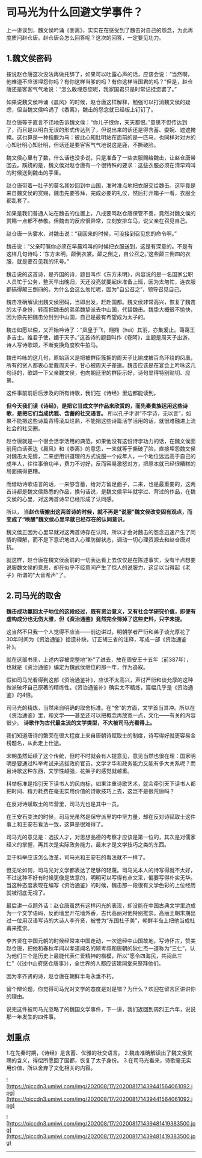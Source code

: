 # 司马光为什么回避文学事件？

上一讲谈到，魏文侯吟诵《黍离》，实实在在感受到了魏击对自己的怨念，为此再度质问赵仓唐。赵仓唐会怎么回答呢？这次的回答，一定要见功力。

## 1.魏文侯密码

按说赵仓唐这次没法再做托辞了，如果可以吐露心声的话，应该会说：“当然啊，他难道不应该埋怨你吗？有你这样当爹的吗？有你这样当国君的吗？”但是，赵仓唐还是客客气气地说：“怎么敢埋怨您呢，我家国君只是时常记挂您罢了。”

如果说魏文侯吟诵《晨风》的时候，赵仓唐这样解释，勉强可以打消魏文侯的疑虑，但当魏文侯吟诵了《黍离》，魏击的怨念就已经板上钉钉了。

赵仓唐等于直言不讳地告诉魏文侯：“你儿子恨你，天天都恨。”意思不但传达到了，而且是以明白无误的形式传达到了，但说出来的话还是得含蓄、委婉、遮遮掩掩。这也算是一种指鹿为马：彼此心知肚明站在面前的是一匹马，也同样对对方的心知肚明心知肚明，但话还是要客客气气地说这是鹿，不撕破脸。

魏文侯心里有了数，什么话也没多说，只是准备了一些衣服赐给魏击，让赵仓唐带回去。蹊跷的是，魏文侯对赵仓唐有一个很特殊的要求：这些衣服必须在清早鸡叫的时候送到魏击的手里。

赵仓唐带着一肚子的莫名其妙回到中山国，准时准点地把衣服交给魏击。这毕竟是来自魏文侯的赏赐，魏击先要答拜，完成必要的礼仪，然后打开箱子一看，衣服全都乱套了。

如果是我们普通人站在魏击的位置上，八成要骂赵仓唐保管不善，竟然对魏文侯的赏赐一点都不恭敬。但魏击的反应很异常，立刻安排车马，说父亲在召见自己。

赵仓唐一头雾水，对魏击说：“我回来的时候，可没接到召见您的命令啊。”

魏击说：“父亲叮嘱你必须在早晨鸡叫的时候把衣服送到，这是有深意的。不是有这样几句诗吗：‘东方未明，颠倒衣裳。颠之倒之，自公召之。’这些颠三倒四的衣服，就是要召见我的讯号。”

魏击说的这首诗，是齐国的诗，题目叫作《东方未明》，内容说的是一名国家公职人员忙于公务，整天早出晚归，天还没亮就要起床准备上班，因为太匆忙，连衣服都搞得颠三倒四的。为什么会这么匆忙呢，因为“自公召之”，领导召见自己。

魏击准确解读出魏文侯密码，当即出发，赶赴国都。魏文侯非常高兴，恢复了魏击的太子身份，转而把魏击的弟弟魏挚派去中山国，代替魏击。魏挚大概很不愉快，因为原先把魏击分封到中山国，自己是最有希望成为太子的。

魏击如愿以偿，又开始吟诗了：“凤皇于飞，翙翙（huì）其羽，亦集爰止。蔼蔼王多吉士。维君子使，媚于天子。”这首诗的题目叫作《卷阿》，主题是周天子出游，诗人写诗歌颂，不断变换角度吹牛拍马。

魏击吟咏的这几句，原始涵义是把被群臣簇拥的周天子比喻成被百鸟环绕的凤凰，所有的贤人都衷心爱戴周天子，甘心被周天子差遣。魏击应该是在宴会上吟咏这几句诗的，歌颂一下父亲魏文侯，也向朝廷里的群臣示好，诗句显得特别贴切、应景。

这件事前前后后涉及的所有诗歌，我们在《诗经》里边都能读到。

 **但今天我们读《诗经》，是把它当成文学作品来欣赏的，而先秦贵族运用这些诗歌，是把它们当成优雅、含蓄的社交语言。** 所以孔子才讲“不学诗，无以言”，如果不能把这些诗篇背得滚瓜烂熟，不能把这些诗篇活学活用的话，就很难融进上流社会的社交圈。

赵仓唐就是一个很会活学活用的典范。如果他没有这份诗学功力的话，在魏文侯面前用白话表达《晨风》和《黍离》的意思，一来就等于撕破了脸，直接埋怨魏文侯对魏击太无情，二来想用讲道理的方式说服一个成年人，一个地位远远高于自己的成年人，往往事倍功半，费力不讨好，反而容易激怒对方，把原本就已经很糟糕的局面搞得更糟。

而借助诗歌语言的话，一来够含蓄，给对方留足面子，二来，也是最重要的，这两首诗都是魏文侯熟悉的作品，换句话说，是魏文侯早年就学过、背过的作品，在魏文侯的心里，对这两首诗早已经形成了认同感。

所以， **当赵仓唐搬出这两首诗的时候，就不再是“说服”魏文侯改变固有观点，而变成了“唤醒”魏文侯心里早就已经存在的认同意识。**

魏文侯正因为心里早就对这两首诗存在认同，所以才会对魏击的怨念迅速产生了同情的理解，而不是下意识地进入心理防御状态，调动一切心理资源去和赵仓唐对抗。

就这样，赵仓唐在魏文侯面前的一切表达看上去仅仅是在陈述事实，没有半点想要说服魏文侯的意思，却在似乎不经意间产生了惊人的说服力，这足以当得起《老子》所谓的“大音希声”了。

## 2.司马光的取舍

 **魏击成功赢回太子地位的这段经过，既有资治意义，又有社会学研究价值，即便有虚构成分也无伤大雅，但《资治通鉴》竟然完全筛掉了这些史料，只字未提。**

这当然不只我一个人觉得不应当——前边讲过，明朝学者严衍和弟子谈允厚花了30年时间为《资治通鉴》拾遗补缺，订正胡三省的注释，写成一部《资治通鉴补》。

就在这部书里，上述内容被完整地“补”了进去，放在周安王十五年（前387年），也就是《资治通鉴》编定为魏武侯继位的那一年，作为追叙。

假如司马光看得到这部《资治通鉴补》，应该不太高兴，声讨严衍和谈允厚的这种做派破坏自己原著的精炼性。《资治通鉴补》确实太不精炼，篇幅几乎是《资治通鉴》的4倍。

司马光的精炼，当然来自明确的取舍标准。在“舍”的方面，文学首当其冲。所以在《资治通鉴》里，和文学——甚至还可以把概念再放宽一点，文化——有关的内容很少。 **诗歌作为古代最主流的文学类型，不大被司马光看得上。**

我们知道唐诗的繁荣在很大程度上来自唐朝诗赋取士的制度，诗写得好就更容易金榜题名，从此走上仕途。

宋朝虽然延续了这个传统，但时不时就会有人提意见，意见当然也很在理：国家明明是要通过科举考试来选拔政府官员，文学才华和政务能力又能有多大关系呢？而且诗歌这种东西，文学性越强，花架子的感觉就越重。

科举标准是指引天下读书人的风向标，如果注重诗歌艺术，就会牵引天下读书人都把时间、精力耗费在毫无实用价值的诗歌技巧上去，这岂不是很荒唐吗？

在反对诗赋取士的阵营里，司马光也是其中一员。

在王安石变法的时候，司马光虽然是保守派里的中坚力量，却在反对诗赋取士这件事上和王安石看法一致，这算是很难得了。

司马光的意见是：选拔人才，对思想品德的考察才应该是第一位的，其次是对儒家经义的掌握，再其次是实际政务能力，最末才是文学技巧之类的东西。

至于科举应该怎么改革，司马光和王安石的看法就不一样了。

但无论如何，司马光对文学都表达了足够的轻蔑。司马光本人的诗写得就不太好，不过这种不好有时候更像是故意的，明明可以写得有点文采，偏要写得朴实无华。当这种态度表现在编写《资治通鉴》的时候，魏击那一段很有文学色彩的上位经历就被彻底无视了。

最后讲一点题外话：赵仓唐虽然有这样闪光的表现，却没能在中国古典文学里边成为一个文学语码，反而墙里开花墙外香，古代高丽对他特别推崇。高丽王朝末期出过一位用汉语写诗的大诗人李齐贤，被誉为“东国杜子美”，朝鲜半岛上把他当成杜甫来推崇。

李齐贤在中国元朝的时候经常来中国走动，一次途经中山国故地，写诗怀古，赞美赵仓唐，把他和春秋年间以孝道闻名的颍考叔和唐朝的狄仁杰一道称为“三仁”，认为他们三个是历史上最能代表仁爱精神的楷模，所以“愿令四海民，共祠此三仁”（《过中山府感仓唐事》），全世界的人都应该建祠堂来祭拜他们。

因为李齐贤的诗，赵仓唐在朝鲜半岛永垂不朽。

留个辩论题，你觉得司马光对文学的态度是对是错？为什么？欢迎在留言区讲讲你的理由。

说完这件被司马光忽略了的魏国文学事件，下一讲，我们返回到周烈王六年，说说那一年发生的四件事。

## 划重点

1.在先秦时期，《诗经》是含蓄、优雅的社交语言。
2.魏击准确解读出了魏文侯赏赐的含义，得偿所愿回了国都，恢复了太子身份。
3.在司马光看来，诗歌毫无实用价值，所以舍弃了文化相关的内容。

![https://piccdn3.umiwi.com/img/202008/17/202008171439441564061092.jpg](https://piccdn3.umiwi.com/img/202008/17/202008171439441564061092.jpg)

![https://piccdn3.umiwi.com/img/202008/17/202008171439481419383500.jpg](https://piccdn3.umiwi.com/img/202008/17/202008171439481419383500.jpg)

---
